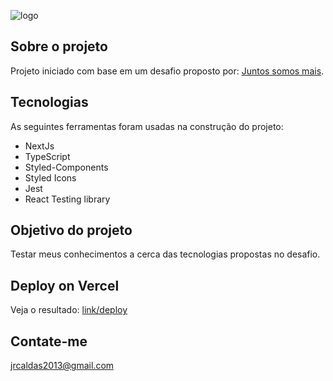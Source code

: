 ![logo](https://user-images.githubusercontent.com/48305450/132369704-b2ad6d7b-f138-428a-a0d9-593766548408.jpg)

## Sobre o projeto

Projeto iniciado com base em um desafio proposto por: [Juntos somos mais](https://github.com/juntossomosmais/frontend-challenge).

## Tecnologias

As seguintes ferramentas foram usadas na construção do projeto:

- NextJs
- TypeScript
- Styled-Components
- Styled Icons
- Jest
- React Testing library

## Objetivo do projeto

Testar meus conhecimentos a cerca das tecnologias propostas no desafio.

## Deploy on Vercel

Veja o resultado: [link/deploy](https://formulary.vercel.app/)

## Contate-me

jrcaldas2013@gmail.com
